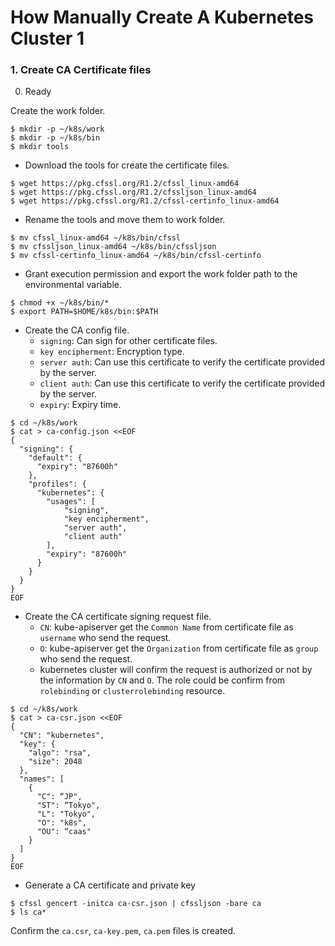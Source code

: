 # How Manually Create A Kubernetes Cluster 1

###  1. Create CA Certificate files

0. Ready 

Create the work folder.
```
$ mkdir -p ~/k8s/work
$ mkdir -p ~/k8s/bin
$ mkdir tools
```

+ Download the tools for create the certificate files.
```
$ wget https://pkg.cfssl.org/R1.2/cfssl_linux-amd64
$ wget https://pkg.cfssl.org/R1.2/cfssljson_linux-amd64
$ wget https://pkg.cfssl.org/R1.2/cfssl-certinfo_linux-amd64
```

+ Rename the tools and move them to work folder.
```
$ mv cfssl_linux-amd64 ~/k8s/bin/cfssl
$ mv cfssljson_linux-amd64 ~/k8s/bin/cfssljson
$ mv cfssl-certinfo_linux-amd64 ~/k8s/bin/cfssl-certinfo
```

+ Grant execution permission and export the work folder path to the environmental variable.
```
$ chmod +x ~/k8s/bin/*
$ export PATH=$HOME/k8s/bin:$PATH
```

+ Create the CA config file. 
    + `signing`: Can sign for other certificate files.
    + `key encipherment`: Encryption type.
    + `server auth`: Can use this certificate to verify the certificate provided by the server.
    + `client auth`: Can use this certificate to verify the certificate provided by the server.
    + `expiry`: Expiry time.
```
$ cd ~/k8s/work
$ cat > ca-config.json <<EOF
{
  "signing": {
    "default": {
      "expiry": "87600h"
    },
    "profiles": {
      "kubernetes": {
        "usages": [
            "signing",
            "key encipherment",
            "server auth",
            "client auth"
        ],
        "expiry": "87600h"
      }
    }
  }
}
EOF
```

+ Create the CA certificate signing request file.
    + `CN`: kube-apiserver get the `Common Name` from certificate file as `username` who send the request.
    + `O`: kube-apiserver get the `Organization` from certificate file as `group` who send the request.
    + kubernetes cluster will confirm the request is authorized or not by the information by `CN` and `O`. The role could be confirm from `rolebinding` or `clusterrolebinding` resource.
```
$ cd ~/k8s/work
$ cat > ca-csr.json <<EOF
{
  "CN": "kubernetes",
  "key": {
    "algo": "rsa",
    "size": 2048
  },
  "names": [
    {
      "C": “JP",
      "ST": “Tokyo",
      "L": "Tokyo",
      "O": "k8s",
      "OU": “caas"
    }
  ]
}
EOF
```

+ Generate a CA certificate and private key
```
$ cfssl gencert -initca ca-csr.json | cfssljson -bare ca
$ ls ca*
```
Confirm the `ca.csr`, `ca-key.pem`, `ca.pem` files is created.